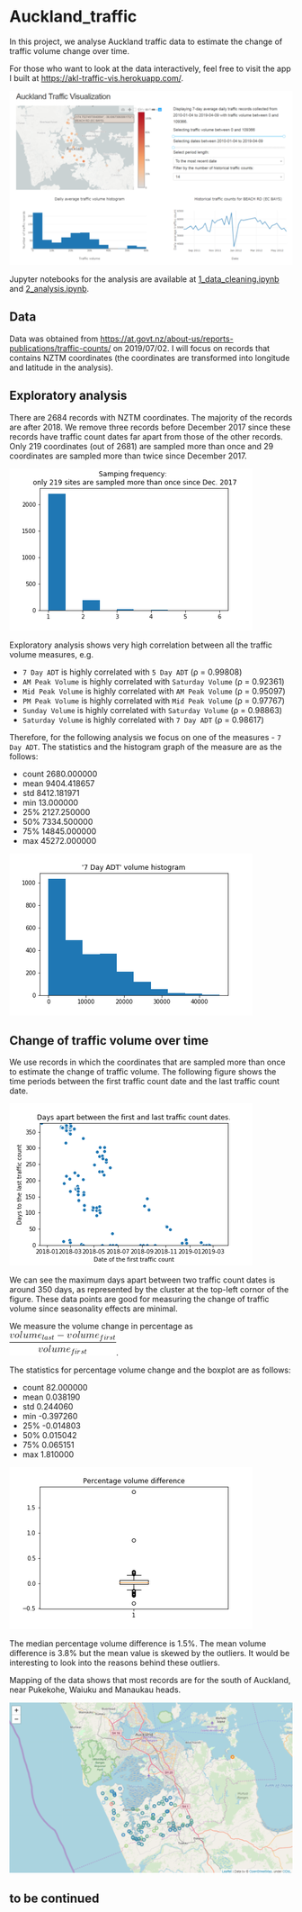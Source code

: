 # Auckland_traffic
In this project, we analyse Auckland traffic data to estimate the change of traffic volume change over time. 

For those who want to look at the data interactively, feel free to visit the app I built at
https://akl-traffic-vis.herokuapp.com/. 

[<img src="images/app_screen_shot.png" width = "800">](https://auckland-traffic-vis.herokuapp.com/)

Jupyter notebooks for the analysis are available at
[1_data_cleaning.ipynb](1_data_cleaning.ipynb) and [2_analysis.ipynb](2_analysis.ipynb).

## Data
Data was obtained from 
https://at.govt.nz/about-us/reports-publications/traffic-counts/ on 2019/07/02. I will
focus on records that contains NZTM coordinates (the coordinates are transformed into longitude 
and latitude in the analysis).

## Exploratory analysis
There are 2684 records with NZTM coordinates. The majority of the records are 
after 2018. We remove three records before December 2017 since these records have traffic count dates 
far apart from those of the other records. Only 219 coordinates (out of 2681) are sampled more than 
once and 29 coordinates are sampled more than twice since December 2017. 

![](images/sampling_frequency.png)

Exploratory analysis shows very high correlation between all the traffic volume measures, e.g.
- `7 Day ADT` is highly correlated with `5 Day ADT` (ρ = 0.99808)
- `AM Peak Volume` is highly correlated with `Saturday Volume` (ρ = 0.92361)
- `Mid Peak Volume` is highly correlated with `AM Peak Volume` (ρ = 0.95097)
- `PM Peak Volume` is highly correlated with `Mid Peak Volume` (ρ = 0.97767)
- `Sunday Volume` is highly correlated with `Saturday Volume` (ρ = 0.98863)
- `Saturday Volume` is highly correlated with `7 Day ADT` (ρ = 0.98617) 

Therefore, for the following analysis we focus on one of the measures - `7 Day ADT`.
The statistics and the histogram graph of the measure are as the follows:
- count     2680.000000
- mean      9404.418657
- std       8412.181971
- min         13.000000
- 25%       2127.250000
- 50%       7334.500000
- 75%      14845.000000
- max      45272.000000

![](images/volume_histogram.png)

## Change of traffic volume over time
We use records in which the coordinates that are sampled more than once to estimate the change of traffic volume. 
The following figure shows the time periods between the first traffic count date and the last traffic count date.

![](images/days_apart.png)

We can see the maximum days apart between two traffic count dates is around 350 days, as 
represented by the cluster at the top-left cornor of the figure. These data points are good for measuring
the change of traffic volume since seasonality effects are minimal. 

We measure the volume change in percentage as ![](images/eq1.gif). 

The statistics for percentage volume change and the boxplot are as follows:
- count    82.000000
- mean      0.038190
- std       0.244060
- min      -0.397260
- 25%      -0.014803
- 50%       0.015042
- 75%       0.065151
- max       1.810000

![](images/percent_volume_difference.png)

The median percentage volume difference is 1.5%. The mean volume difference is 3.8% but the mean value is skewed by the outliers. It would be interesting to look into the reasons behind these outliers.

Mapping of the data shows that most records are for the south of Auckland, near Pukekohe, Waiuku and Manaukau heads. 

![](images/percentage_volume_diff_map.PNG)

## to be continued







